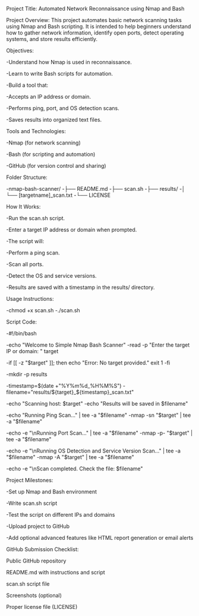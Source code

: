 Project Title: Automated Network Reconnaissance using Nmap and Bash

Project Overview:
This project automates basic network scanning tasks using Nmap and Bash scripting. It is intended to help beginners understand how to gather network information, identify open ports, detect operating systems, and store results efficiently.

Objectives:

-Understand how Nmap is used in reconnaissance.

-Learn to write Bash scripts for automation.

-Build a tool that:

-Accepts an IP address or domain.

-Performs ping, port, and OS detection scans.

-Saves results into organized text files.

Tools and Technologies:

-Nmap (for network scanning)

-Bash (for scripting and automation)

-GitHub (for version control and sharing)

Folder Structure:

-nmap-bash-scanner/
-├── README.md
-├── scan.sh
-├── results/
-│   └── [targetname]_scan.txt
-└── LICENSE

How It Works:

-Run the scan.sh script.

-Enter a target IP address or domain when prompted.

-The script will:

-Perform a ping scan.

-Scan all ports.

-Detect the OS and service versions.

-Results are saved with a timestamp in the results/ directory.

Usage Instructions:

-chmod +x scan.sh
-./scan.sh

Script Code:


-#!/bin/bash

-echo "Welcome to Simple Nmap Bash Scanner"
-read -p "Enter the target IP or domain: " target

-if [[ -z "$target" ]]; then
    echo "Error: No target provided."
    exit 1
-fi

-mkdir -p results

-timestamp=$(date +"%Y%m%d_%H%M%S")
-filename="results/${target}_${timestamp}_scan.txt"

-echo "Scanning host: $target"
-echo "Results will be saved in $filename"

-echo "Running Ping Scan..." | tee -a "$filename"
-nmap -sn "$target" | tee -a "$filename"

-echo -e "\nRunning Port Scan..." | tee -a "$filename"
-nmap -p- "$target" | tee -a "$filename"

-echo -e "\nRunning OS Detection and Service Version Scan..." | tee -a "$filename"
-nmap -A "$target" | tee -a "$filename"

-echo -e "\nScan completed. Check the file: $filename"

Project Milestones:

-Set up Nmap and Bash environment

-Write scan.sh script

-Test the script on different IPs and domains

-Upload project to GitHub

-Add optional advanced features like HTML report generation or email alerts

GitHub Submission Checklist:

Public GitHub repository

README.md with instructions and script

scan.sh script file

Screenshots (optional)

Proper license file (LICENSE)
